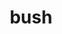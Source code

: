 ---
category: 4-letters
denotation: null
name: bush
reference_link: https://www.etymonline.com/word/bush
root_language: null
root_name: null
title: bush
type: free
word_sums:
- respelling: bush
  sum: 'Bush + '
---